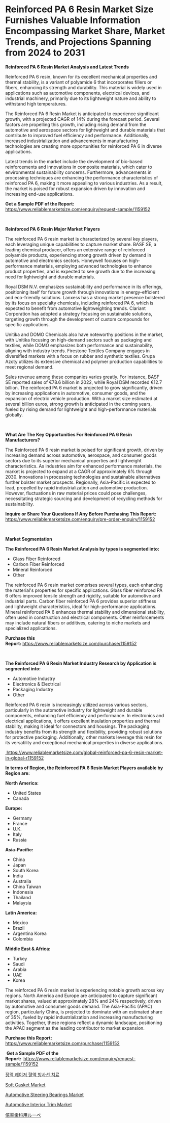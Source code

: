 <p><h1>Reinforced PA 6 Resin Market Size Furnishes Valuable Information Encompassing Market Share, Market Trends, and Projections Spanning from 2024 to 2031</h1></p><p><strong>Reinforced PA 6 Resin Market Analysis and Latest Trends</strong></p>
<p><p>Reinforced PA 6 resin, known for its excellent mechanical properties and thermal stability, is a variant of polyamide 6 that incorporates fillers or fibers, enhancing its strength and durability. This material is widely used in applications such as automotive components, electrical devices, and industrial machinery, primarily due to its lightweight nature and ability to withstand high temperatures. </p><p>The Reinforced PA 6 Resin Market is anticipated to experience significant growth, with a projected CAGR of 14% during the forecast period. Several factors are propelling this growth, including rising demand from the automotive and aerospace sectors for lightweight and durable materials that contribute to improved fuel efficiency and performance. Additionally, increased industrialization and advancements in manufacturing technologies are creating more opportunities for reinforced PA 6 in diverse applications.</p><p>Latest trends in the market include the development of bio-based reinforcements and innovations in composite materials, which cater to environmental sustainability concerns. Furthermore, advancements in processing techniques are enhancing the performance characteristics of reinforced PA 6, making it more appealing to various industries. As a result, the market is poised for robust expansion driven by innovation and increasing end-use applications.</p></p>
<p><strong>Get a Sample PDF of the Report:&nbsp;</strong> <a href="https://www.reliablemarketsize.com/enquiry/request-sample/1159152">https://www.reliablemarketsize.com/enquiry/request-sample/1159152</a></p>
<p>&nbsp;</p>
<p><strong>Reinforced PA 6 Resin Major Market Players</strong></p>
<p><p>The reinforced PA 6 resin market is characterized by several key players, each leveraging unique capabilities to capture market share. BASF SE, a leading chemical producer, offers an extensive range of reinforced polyamide products, experiencing strong growth driven by demand in automotive and electronics sectors. Honeywell focuses on high-performance materials, employing advanced technologies to enhance product properties, and is expected to see growth due to the increasing need for lightweight and durable materials.</p><p>Royal DSM N.V. emphasizes sustainability and performance in its offerings, positioning itself for future growth through innovations in energy-efficient and eco-friendly solutions. Lanxess has a strong market presence bolstered by its focus on specialty chemicals, including reinforced PA 6, which is expected to benefit from automotive lightweighting trends. Clariant Corporation has adopted a strategy focusing on sustainable solutions, targeting growth through the development of custom compounds for specific applications.</p><p>Unitika and DOMO Chemicals also have noteworthy positions in the market, with Unitika focusing on high-demand sectors such as packaging and textiles, while DOMO emphasizes both performance and sustainability, aligning with industry trends. Firestone Textiles Company engages in diversified markets with a focus on rubber and synthetic textiles. Grupa Azoty utilizes its extensive chemical and polymer production capabilities to meet regional demand.</p><p>Sales revenue among these companies varies greatly. For instance, BASF SE reported sales of €78.6 billion in 2022, while Royal DSM recorded €12.7 billion. The reinforced PA 6 market is projected to grow significantly, driven by increasing applications in automotive, consumer goods, and the expansion of electric vehicle production. With a market size estimated at several billion euros, strong growth is anticipated in the coming years, fueled by rising demand for lightweight and high-performance materials globally.</p></p>
<p>&nbsp;</p>
<p><strong>What Are The Key Opportunities For Reinforced PA 6 Resin Manufacturers?</strong></p>
<p><p>The Reinforced PA 6 resin market is poised for significant growth, driven by increasing demand across automotive, aerospace, and consumer goods sectors due to its superior mechanical properties and lightweight characteristics. As industries aim for enhanced performance materials, the market is projected to expand at a CAGR of approximately 6% through 2030. Innovations in processing technologies and sustainable alternatives further bolster market prospects. Regionally, Asia-Pacific is expected to lead, propelled by rapid industrialization and automotive production. However, fluctuations in raw material prices could pose challenges, necessitating strategic sourcing and development of recycling methods for sustainability.</p></p>
<p><strong>Inquire or Share Your Questions If Any Before Purchasing This Report:</strong> <a href="https://www.reliablemarketsize.com/enquiry/pre-order-enquiry/1159152">https://www.reliablemarketsize.com/enquiry/pre-order-enquiry/1159152</a></p>
<p>&nbsp;</p>
<p><strong>Market Segmentation</strong></p>
<p><strong>The Reinforced PA 6 Resin Market Analysis by types is segmented into:</strong></p>
<p><ul><li>Glass Fiber Reinforced</li><li>Carbon Fiber Reinforced</li><li>Mineral Reinforced</li><li>Other</li></ul></p>
<p><p>The reinforced PA 6 resin market comprises several types, each enhancing the material's properties for specific applications. Glass fiber reinforced PA 6 offers improved tensile strength and rigidity, suitable for automotive and industrial parts. Carbon fiber reinforced PA 6 provides superior stiffness and lightweight characteristics, ideal for high-performance applications. Mineral reinforced PA 6 enhances thermal stability and dimensional stability, often used in construction and electrical components. Other reinforcements may include natural fibers or additives, catering to niche markets and specialized applications.</p></p>
<p><strong>Purchase this Report:&nbsp;</strong><a href="https://www.reliablemarketsize.com/purchase/1159152">https://www.reliablemarketsize.com/purchase/1159152</a></p>
<p>&nbsp;</p>
<p><strong>The Reinforced PA 6 Resin Market Industry Research by Application is segmented into:</strong></p>
<p><ul><li>Automotive Industry</li><li>Electronics & Electrical</li><li>Packaging Industry</li><li>Other</li></ul></p>
<p><p>Reinforced PA 6 resin is increasingly utilized across various sectors, particularly in the automotive industry for lightweight and durable components, enhancing fuel efficiency and performance. In electronics and electrical applications, it offers excellent insulation properties and thermal stability, making it ideal for connectors and housings. The packaging industry benefits from its strength and flexibility, providing robust solutions for protective packaging. Additionally, other markets leverage this resin for its versatility and exceptional mechanical properties in diverse applications.</p></p>
<p><a href="https://www.reliablemarketsize.com/global-reinforced-pa-6-resin-market-in-global-r1159152">&nbsp;https://www.reliablemarketsize.com/global-reinforced-pa-6-resin-market-in-global-r1159152</a></p>
<p><strong>In terms of Region, the Reinforced PA 6 Resin Market Players available by Region are:</strong></p>
<p>
    <p> <strong> North America: </strong>
        <ul>
            <li>United States</li>
            <li>Canada</li>
        </ul>
        </p> 
    <p> <strong> Europe: </strong>
        <ul>
            <li>Germany</li>
            <li>France</li>
            <li>U.K.</li>
            <li>Italy</li>
            <li>Russia</li>
        </ul>
        </p> 
    <p> <strong> Asia-Pacific: </strong>
        <ul>
            <li>China</li>
            <li>Japan</li>
            <li>South Korea</li>
            <li>India</li>
            <li>Australia</li>
            <li>China Taiwan</li>
            <li>Indonesia</li>
            <li>Thailand</li>
            <li>Malaysia</li>
        </ul>
        </p> 
    <p> <strong> Latin America: </strong>
        <ul>
            <li>Mexico</li>
            <li>Brazil</li>
            <li>Argentina Korea</li>
            <li>Colombia</li>
        </ul>
        </p> 
    <p> <strong> Middle East & Africa: </strong>
        <ul>
            <li>Turkey</li>
            <li>Saudi</li>
            <li>Arabia</li>
            <li>UAE</li>
            <li>Korea</li>
        </ul>
    </p>
    </p>
<p><p>The reinforced PA 6 resin market is experiencing notable growth across key regions. North America and Europe are anticipated to capture significant market shares, valued at approximately 28% and 24% respectively, driven by automotive and consumer goods demand. The Asia-Pacific (APAC) region, particularly China, is projected to dominate with an estimated share of 35%, fueled by rapid industrialization and increasing manufacturing activities. Together, these regions reflect a dynamic landscape, positioning the APAC segment as the leading contributor to market expansion.</p></p>
<p><strong>Purchase this Report: </strong><a href="https://www.reliablemarketsize.com/purchase/1159152">https://www.reliablemarketsize.com/purchase/1159152</a></p>
<p>&nbsp;<strong>Get a Sample PDF of the Report:&nbsp;&nbsp;</strong><a href="https://www.reliablemarketsize.com/enquiry/request-sample/1159152">https://www.reliablemarketsize.com/enquiry/request-sample/1159152</a></p>
<p><strong></strong></p>
<p><p><a href="https://medium.com/@coremtymerich56566/%EC%84%B8%EA%B3%84-intravenous-laser-blood-irradiation-therapy-market-%EC%9D%80-2024%EC%97%90%EC%84%9C-2031%EB%A1%9C-%EC%97%B0%ED%8F%89%EA%B7%A0-%EC%A6%9D%EA%B0%80%EC%9C%A8%EC%9D%84-%EB%B3%B4%EC%9D%BC-%EA%B2%83%EC%9C%BC%EB%A1%9C-%EC%98%88%EC%83%81%EB%90%A9%EB%8B%88%EB%8B%A4-5e628ff66184">정맥 레이저 혈액 방사선 치료</a></p><p><a href="https://www.linkedin.com/pulse/soft-gasket-market-trends-strategic-insights-2024-2031-ai9bf?trackingId=2mm%2BNjXxQ2ieXo1fIvAkEA%3D%3D">Soft Gasket Market</a></p><p><a href="https://github.com/dringals/Market-Research-Report-List-6/blob/main/automotive-steering-bearings-market.md">Automotive Steering Bearings Market</a></p><p><a href="https://www.linkedin.com/pulse/what-driving-global-automotive-interior-trim-market-dive-gqbde?trackingId=fX1hGPe1QfWLnHJvutmMQA%3D%3D">Automotive Interior Trim Market</a></p><p><a href="https://medium.com/@ameliatrotter_6306/magnification-dental-loupes-market-%E3%81%AF-%E3%82%B3%E3%82%B9%E3%83%88%E7%AE%A1%E7%90%86%E3%81%A8%E5%8A%B9%E7%8E%87%E5%90%91%E4%B8%8A%E3%82%92%E5%84%AA%E5%85%88%E3%81%97%E3%81%BE%E3%81%99-%E3%81%95%E3%82%89%E3%81%AB-%E5%A0%B1%E5%91%8A%E6%9B%B8%E3%81%AF%E5%B8%82%E5%A0%B4%E3%81%AE%E9%9C%80%E8%A6%81%E9%9D%A2%E3%81%A8%E4%BE%9B%E7%B5%A6%E9%9D%A2%E3%81%AE%E4%B8%A1%E6%96%B9%E3%82%92%E3%82%AB%E3%83%90%E3%83%BC%E3%81%97%E3%81%A6%E3%81%84%E3%81%BE%E3%81%99-4f91b1814b57">倍率歯科用ルーペ</a></p></p>